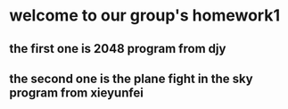 # welcome to our group's homework1
## the first one is 2048 program from djy
## the second one is the plane fight in the sky program from xieyunfei